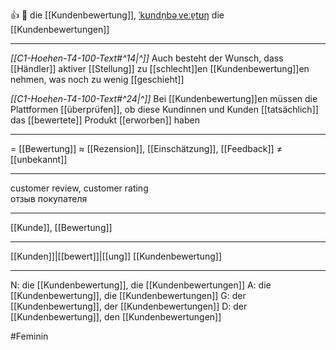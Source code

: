 👍 🔴 die [[Kundenbewertung]], [ˈkʊndn̩bəˌveːɐ̯tʊŋ](https://youglish.com/pronounce/Kundenbewertung/german)
die [[Kundenbewertungen]]

---
*[[C1-Hoehen-T4-100-Text#^14|^]]* Auch besteht der Wunsch, dass [[Händler]] aktiver [[Stellung]] zu [[schlecht]]en [[Kundenbewertung]]en nehmen, was noch zu wenig [[geschieht]]

*[[C1-Hoehen-T4-100-Text#^24|^]]* Bei [[Kundenbewertung]]en müssen die Plattformen [[überprüfen]], ob diese Kundinnen und Kunden [[tatsächlich]] das [[bewertete]] Produkt [[erworben]] haben

---
= [[Bewertung]]
≈ [[Rezension]], [[Einschätzung]], [[Feedback]]
≠ [[unbekannt]]

---
customer review, customer rating  
отзыв покупателя

---
[[Kunde]], [[Bewertung]]

---
[[Kunden]]|[[bewert]]|[[ung]]
[[Kundenbewertung]]


---
N: die [[Kundenbewertung]], die [[Kundenbewertungen]]
A: die [[Kundenbewertung]], die [[Kundenbewertungen]]
G: der [[Kundenbewertung]], der [[Kundenbewertungen]]
D: der [[Kundenbewertung]], den [[Kundenbewertungen]]

#Feminin 